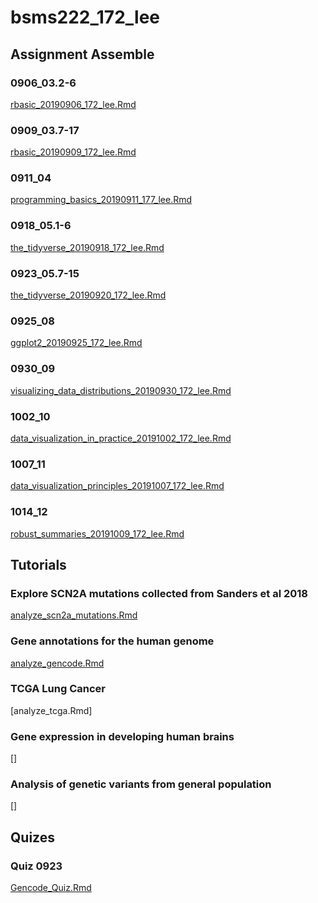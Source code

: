 # bsms222_172_lee

## Assignment Assemble

### 0906_03.2-6
[rbasic_20190906_172_lee.Rmd](https://htmlpreview.github.io/?https://github.com/lgh2624/bsms222_172_lee/blob/master/assignment/0906_03.2-6/rbasic_20190906_172_lee_nd.html)

### 0909_03.7-17
[rbasic_20190909_172_lee.Rmd](https://htmlpreview.github.io/?https://github.com/lgh2624/bsms222_172_lee/blob/master/assignment/0909_03.7-17/rbasic_20190909_172_lee.nb.html)

### 0911_04
[programming_basics_20190911_177_lee.Rmd](https://htmlpreview.github.io/?https://github.com/lgh2624/bsms222_172_lee/blob/master/assignment/0911_04/programming_basics_20190911_172_lee.nb.html)

### 0918_05.1-6
[the_tidyverse_20190918_172_lee.Rmd](https://htmlpreview.github.io/?https://github.com/lgh2624/bsms222_172_lee/blob/master/assignment/0918_05.1-6/the_tidyverse_20190918_172_lee.nb.html)

### 0923_05.7-15
[the_tidyverse_20190920_172_lee.Rmd](https://htmlpreview.github.io/?https://github.com/lgh2624/bsms222_172_lee/blob/master/assignment/0923_05.7-15/the_tidyverse_20190923_172_lee.nb.html)

### 0925_08
[ggplot2_20190925_172_lee.Rmd](https://htmlpreview.github.io/?https://github.com/lgh2624/bsms222_172_lee/blob/master/assignment/0925_08/ggplot2_20190925_172_lee.nb.html)

### 0930_09
[visualizing_data_distributions_20190930_172_lee.Rmd](https://htmlpreview.github.io/?https://github.com/lgh2624/bsms222_172_lee/blob/master/assignment/0930_09/visualizing_data_distributions_20190930_172_lee.nb.html)

### 1002_10
[data_visualization_in_practice_20191002_172_lee.Rmd](https://htmlpreview.github.io/?https://github.com/lgh2624/bsms222_172_lee/blob/master/assignment/1002_10/data_visualization_in_practice_20191002_172_lee.nb.html)

### 1007_11
[data_visualization_principles_20191007_172_lee.Rmd](https://htmlpreview.github.io/?https://github.com/lgh2624/bsms222_172_lee/blob/master/assignment/1007_11/data_visualization_principles_20191007_172_lee.Rmd)

### 1014_12
[robust_summaries_20191009_172_lee.Rmd](https://htmlpreview.github.io/?https://github.com/lgh2624/bsms222_172_lee/blob/master/assignment/1014_12/robust_summaries_20191002_172_lee.nb.html)

## Tutorials

### Explore SCN2A mutations collected from Sanders et al 2018
[analyze_scn2a_mutations.Rmd](https://htmlpreview.github.io/?https://github.com/lgh2624/bsms222_172_lee/blob/master/lecture_material/01_analyze_scn2a_mutations/analyze_scn2a_mutations_02.nb.html)

### Gene annotations for the human genome
[analyze_gencode.Rmd](https://htmlpreview.github.io/?https://github.com/lgh2624/bsms222_172_lee/blob/master/lecture_material/02_analyze_gencode/analyze_gencode_01.nb.html)

### TCGA Lung Cancer
[analyze_tcga.Rmd]

### Gene expression in developing human brains
[]

### Analysis of genetic variants from general population
[]

## Quizes

### Quiz 0923
[Gencode_Quiz.Rmd](https://htmlpreview.github.io/?https://github.com/lgh2624/bsms222_172_lee/blob/master/assignment/quiz_0923/Gencode_Quiz.nb.html)